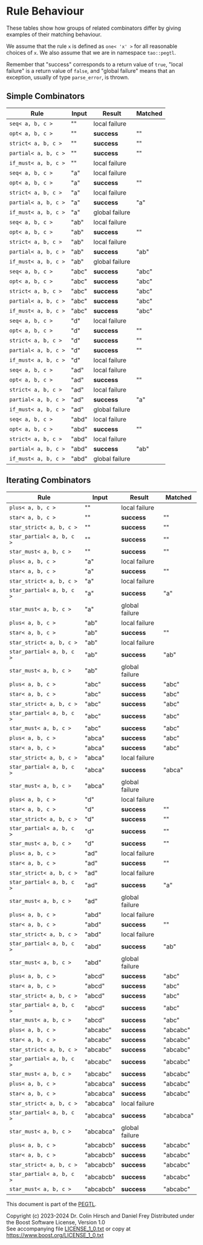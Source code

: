 # Rule Behaviour

These tables show how groups of related combinators differ by giving examples of their matching behaviour.

We assume that the rule `x` is defined as `one< 'x' >` for all reasonable choices of `x`.
We also assume that we are in namespace `tao::pegtl`.

Remember that "success" corresponds to a return value of `true`, "local failure" is a return value of `false`, and "global failure" means that an exception, usually of type `parse_error`, is thrown.

## Simple Combinators

| Rule | Input | Result | Matched |
|------|-------|--------|---------|
| `seq< a, b, c >` | "" | local failure | |
| `opt< a, b, c >` | "" | **success** | "" |
| `strict< a, b, c >` | "" | **success** | "" |
| `partial< a, b, c >` | "" | **success** | "" |
| `if_must< a, b, c >` | "" | local failure | |
| `seq< a, b, c >` | "a" | local failure | |
| `opt< a, b, c >` | "a" | **success** | "" |
| `strict< a, b, c >` | "a" | local failure | |
| `partial< a, b, c >` | "a" | **success** | "a" |
| `if_must< a, b, c >` | "a" | global failure | |
| `seq< a, b, c >` | "ab" | local failure | |
| `opt< a, b, c >` | "ab" | **success** | "" |
| `strict< a, b, c >` | "ab" | local failure | |
| `partial< a, b, c >` | "ab" | **success** | "ab" |
| `if_must< a, b, c >` | "ab" | global failure | |
| `seq< a, b, c >` | "abc" | **success** | "abc" |
| `opt< a, b, c >` | "abc" | **success** | "abc" |
| `strict< a, b, c >` | "abc" | **success** | "abc" |
| `partial< a, b, c >` | "abc" | **success** | "abc" |
| `if_must< a, b, c >` | "abc" | **success** | "abc" |
| `seq< a, b, c >` | "d" | local failure | |
| `opt< a, b, c >` | "d" | **success** | "" |
| `strict< a, b, c >` | "d" | **success** | "" |
| `partial< a, b, c >` | "d" | **success** | "" |
| `if_must< a, b, c >` | "d" | local failure | |
| `seq< a, b, c >` | "ad" | local failure | |
| `opt< a, b, c >` | "ad" | **success** | "" |
| `strict< a, b, c >` | "ad" | local failure | |
| `partial< a, b, c >` | "ad" | **success** | "a" |
| `if_must< a, b, c >` | "ad" | global failure | |
| `seq< a, b, c >` | "abd" | local failure | |
| `opt< a, b, c >` | "abd" | **success** | "" |
| `strict< a, b, c >` | "abd" | local failure | |
| `partial< a, b, c >` | "abd" | **success** | "ab" |
| `if_must< a, b, c >` | "abd" | global failure | |

## Iterating Combinators

| Rule | Input | Result | Matched |
|------|-------|--------|---------|
| `plus< a, b, c >` | "" | local failure | |
| `star< a, b, c >` | "" | **success** | "" |
| `star_strict< a, b, c >` | "" | **success** | "" |
| `star_partial< a, b, c >` | "" | **success** | "" |
| `star_must< a, b, c >` | "" | **success** | "" |
| `plus< a, b, c >` | "a" | local failure | |
| `star< a, b, c >` | "a" | **success** | "" |
| `star_strict< a, b, c >` | "a" | local failure | |
| `star_partial< a, b, c >` | "a" | **success** | "a" |
| `star_must< a, b, c >` | "a" | global failure | |
| `plus< a, b, c >` | "ab" | local failure | |
| `star< a, b, c >` | "ab" | **success** | "" |
| `star_strict< a, b, c >` | "ab" | local failure | |
| `star_partial< a, b, c >` | "ab" | **success** | "ab" |
| `star_must< a, b, c >` | "ab" | global failure | |
| `plus< a, b, c >` | "abc" | **success** | "abc" |
| `star< a, b, c >` | "abc" | **success** | "abc" |
| `star_strict< a, b, c >` | "abc" | **success** | "abc" |
| `star_partial< a, b, c >` | "abc" | **success** | "abc" |
| `star_must< a, b, c >` | "abc" | **success** | "abc" |
| `plus< a, b, c >` | "abca" | **success** | "abc" |
| `star< a, b, c >` | "abca" | **success** | "abc" |
| `star_strict< a, b, c >` | "abca" | local failure | |
| `star_partial< a, b, c >` | "abca" | **success** | "abca" |
| `star_must< a, b, c >` | "abca" | global failure | |
| `plus< a, b, c >` | "d" | local failure | |
| `star< a, b, c >` | "d" | **success** | "" |
| `star_strict< a, b, c >` | "d" | **success** | "" |
| `star_partial< a, b, c >` | "d" | **success** | "" |
| `star_must< a, b, c >` | "d" | **success** | "" |
| `plus< a, b, c >` | "ad" | local failure | |
| `star< a, b, c >` | "ad" | **success** | "" |
| `star_strict< a, b, c >` | "ad" | local failure | |
| `star_partial< a, b, c >` | "ad" | **success** | "a" |
| `star_must< a, b, c >` | "ad" | global failure | |
| `plus< a, b, c >` | "abd" | local failure | |
| `star< a, b, c >` | "abd" | **success** | "" |
| `star_strict< a, b, c >` | "abd" | local failure | |
| `star_partial< a, b, c >` | "abd" | **success** | "ab" |
| `star_must< a, b, c >` | "abd" | global failure | |
| `plus< a, b, c >` | "abcd" | **success** | "abc" |
| `star< a, b, c >` | "abcd" | **success** | "abc" |
| `star_strict< a, b, c >` | "abcd" | **success** | "abc" |
| `star_partial< a, b, c >` | "abcd" | **success** | "abc" |
| `star_must< a, b, c >` | "abcd" | **success** | "abc" |
| `plus< a, b, c >` | "abcabc" | **success** | "abcabc" |
| `star< a, b, c >` | "abcabc" | **success** | "abcabc" |
| `star_strict< a, b, c >` | "abcabc" | **success** | "abcabc" |
| `star_partial< a, b, c >` | "abcabc" | **success** | "abcabc" |
| `star_must< a, b, c >` | "abcabc" | **success** | "abcabc" |
| `plus< a, b, c >` | "abcabca" | **success** | "abcabc" |
| `star< a, b, c >` | "abcabca" | **success** | "abcabc" |
| `star_strict< a, b, c >` | "abcabca" | local failure | |
| `star_partial< a, b, c >` | "abcabca" | **success** | "abcabca" |
| `star_must< a, b, c >` | "abcabca" | global failure | |
| `plus< a, b, c >` | "abcabcb" | **success** | "abcabc" |
| `star< a, b, c >` | "abcabcb" | **success** | "abcabc" |
| `star_strict< a, b, c >` | "abcabcb" | **success** | "abcabc" |
| `star_partial< a, b, c >` | "abcabcb" | **success** | "abcabc" |
| `star_must< a, b, c >` | "abcabcb" | **success** | "abcabc" |

This document is part of the [PEGTL](https://github.com/taocpp/PEGTL).

Copyright (c) 2023-2024 Dr. Colin Hirsch and Daniel Frey
Distributed under the Boost Software License, Version 1.0<br>
See accompanying file [LICENSE_1_0.txt](../LICENSE_1_0.txt) or copy at https://www.boost.org/LICENSE_1_0.txt
